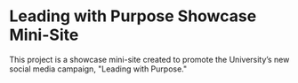 # Leading with Purpose Showcase Mini-Site

This project is a showcase mini-site created to promote the University’s new social media campaign, "Leading with Purpose."